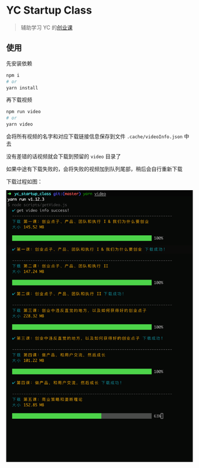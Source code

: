 # YC Startup Class

> 辅助学习 YC 的[创业课](http://www.startupclass.club/)

## 使用

先安装依赖

```bash
npm i
# or
yarn install
```

再下载视频

```bash
npm run video
# or
yarn video
```

会将所有视频的名字和对应下载链接信息保存到文件 `.cache/videoInfo.json` 中去

没有差错的话视频就会下载到预留的 `video` 目录了

如果中途有下载失败的，会将失败的视频加到队列尾部，稍后会自行重新下载

下载过程如图：

![download](./assets/yc.png)
